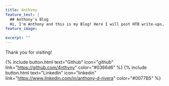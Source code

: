 ```yaml
---
title: 4nthvny
feature_text: |
  ## Anthony's Blog
  Hi, I'm Anthony and this is my Blog! Here I will post HTB write-ups, personal reflections, and all things related to my journey in cybersecurity
feature_image: 

excerpt: ""
---
```


Thank you for visiting!

{% include button.html text="Github" icon="github" link="https://github.com/4nthvny" color="#0366d6" %} {% include button.html text="LinkedIn" icon="linkedin" link="https://www.linkedin.com/in/anthony-d-rivera" color="#0077B5" %} 

